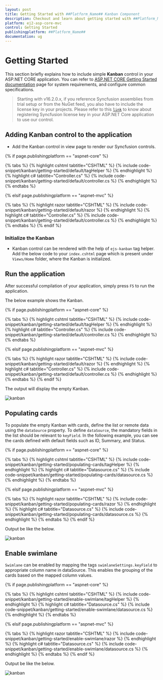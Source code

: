 ```yaml
---
layout: post
title: Getting Started with ##Platform_Name## Kanban Component
description: Checkout and learn about getting started with ##Platform_Name## Kanban component of Syncfusion, and more details.
platform: ej2-asp-core-mvc
control: Getting Started
publishingplatform: ##Platform_Name##
documentation: ug
---
```



# Getting Started

This section briefly explains how to include simple **Kanban** control in your ASP.NET CORE application. You can refer to [ASP.NET CORE Getting Started documentation](../getting-started/) page for system requirements, and configure common specifications.

> Starting with v16.2.0.x, if you reference Syncfusion assemblies from trial setup or from the NuGet feed,
you also have to include the license key in your projects.
Please refer to this [`link`](https://help.syncfusion.com/common/essential-studio/licensing/license-key) to know about registering Syncfusion license key in your ASP.NET Core application to use our control.

## Adding Kanban control to the application

* Add the Kanban control in view page to render our Syncfusion controls.

{% if page.publishingplatform == "aspnet-core" %}

{% tabs %}
{% highlight cshtml tabtitle="CSHTML" %}
{% include code-snippet/kanban/getting-started/default/tagHelper %}
{% endhighlight %}
{% highlight c# tabtitle="Controller.cs" %}
{% include code-snippet/kanban/getting-started/default/controller.cs %}
{% endhighlight %}
{% endtabs %}

{% elsif page.publishingplatform == "aspnet-mvc" %}

{% tabs %}
{% highlight razor tabtitle="CSHTML" %}
{% include code-snippet/kanban/getting-started/default/razor %}
{% endhighlight %}
{% highlight c# tabtitle="Controller.cs" %}
{% include code-snippet/kanban/getting-started/default/controller.cs %}
{% endhighlight %}
{% endtabs %}
{% endif %}



### Initialize the Kanban

* Kanban control can be rendered with the help of `ejs-kanban` tag helper. Add the below code to your `index.cshtml` page which is present under `Views/Home` folder, where the Kanban is initialized.

## Run the application

After successful compilation of your application, simply press `F5` to run the application.

The below example shows the Kanban.

{% if page.publishingplatform == "aspnet-core" %}

{% tabs %}
{% highlight cshtml tabtitle="CSHTML" %}
{% include code-snippet/kanban/getting-started/default/tagHelper %}
{% endhighlight %}
{% highlight c# tabtitle="Controller.cs" %}
{% include code-snippet/kanban/getting-started/default/controller.cs %}
{% endhighlight %}
{% endtabs %}

{% elsif page.publishingplatform == "aspnet-mvc" %}

{% tabs %}
{% highlight razor tabtitle="CSHTML" %}
{% include code-snippet/kanban/getting-started/default/razor %}
{% endhighlight %}
{% highlight c# tabtitle="Controller.cs" %}
{% include code-snippet/kanban/getting-started/default/controller.cs %}
{% endhighlight %}
{% endtabs %}
{% endif %}



The output will display the empty Kanban.

![kanban](./images/default.PNG)

## Populating cards

To populate the empty Kanban with cards, define the list or remote data using the `dataSource` property. To define `dataSource`, the mandatory fields in the list should be relevant to `keyField`. In the following example, you can see the cards defined with default fields such as ID, Summary, and Status.

{% if page.publishingplatform == "aspnet-core" %}

{% tabs %}
{% highlight cshtml tabtitle="CSHTML" %}
{% include code-snippet/kanban/getting-started/populating-cards/tagHelper %}
{% endhighlight %}
{% highlight c# tabtitle="Datasource.cs" %}
{% include code-snippet/kanban/getting-started/populating-cards/datasource.cs %}
{% endhighlight %}
{% endtabs %}

{% elsif page.publishingplatform == "aspnet-mvc" %}

{% tabs %}
{% highlight razor tabtitle="CSHTML" %}
{% include code-snippet/kanban/getting-started/populating-cards/razor %}
{% endhighlight %}
{% highlight c# tabtitle="Datasource.cs" %}
{% include code-snippet/kanban/getting-started/populating-cards/datasource.cs %}
{% endhighlight %}
{% endtabs %}
{% endif %}



Output be like the below.

![kanban](./images/populating-cards.PNG)

## Enable swimlane

`Swimlane` can be enabled by mapping the tags `swimlaneSettings.keyField` to appropriate column name in dataSource. This enables the grouping of the cards based on the mapped column values.

{% if page.publishingplatform == "aspnet-core" %}

{% tabs %}
{% highlight cshtml tabtitle="CSHTML" %}
{% include code-snippet/kanban/getting-started/enable-swimlane/tagHelper %}
{% endhighlight %}
{% highlight c# tabtitle="Datasource.cs" %}
{% include code-snippet/kanban/getting-started/enable-swimlane/datasource.cs %}
{% endhighlight %}
{% endtabs %}

{% elsif page.publishingplatform == "aspnet-mvc" %}

{% tabs %}
{% highlight razor tabtitle="CSHTML" %}
{% include code-snippet/kanban/getting-started/enable-swimlane/razor %}
{% endhighlight %}
{% highlight c# tabtitle="Datasource.cs" %}
{% include code-snippet/kanban/getting-started/enable-swimlane/datasource.cs %}
{% endhighlight %}
{% endtabs %}
{% endif %}



Output be like the below.

![kanban](./images/enable-swimlane.PNG)
